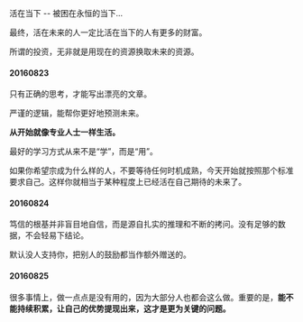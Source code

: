

活在当下 -- 被困在永恒的当下...

最终，活在未来的人一定比活在当下的人有更多的财富。

所谓的投资，无非就是用现在的资源换取未来的资源。

#### 20160823
只有正确的思考，才能写出漂亮的文章。

严谨的逻辑，能帮你更好地预测未来。

**从开始就像专业人士一样生活。**

最好的学习方式从来不是“学”，而是“用”。

如果你希望宗成为什么样的人，不要等待任何时机成熟，今天开始就按照那个标准要求自己。这样你就相当于某种程度上已经活在自己期待的未来了。


#### 20160824

笃信的根基并非盲目地自信，而是源自扎实的推理和不断的拷问。没有足够的数据，不会轻易下结论。

默认没人支持你，把别人的鼓励都当作额外赠送的。

#### 20160825

很多事情上，做一点点是没有用的，因为大部分人也都会这么做。重要的是，**能不能持续积累，让自己的优势提现出来，这才是更为关键的问题。**



